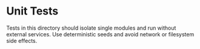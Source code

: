 # Unit Tests

Tests in this directory should isolate single modules and run without external services. Use deterministic seeds and avoid network or filesystem side effects.
